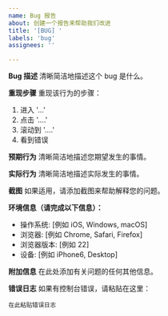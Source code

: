 ```yaml
---
name: Bug 报告
about: 创建一个报告来帮助我们改进
title: '[BUG] '
labels: 'bug'
assignees: ''

---
```


**Bug 描述**
清晰简洁地描述这个 bug 是什么。

**重现步骤**
重现该行为的步骤：
1. 进入 '...'
2. 点击 '....'
3. 滚动到 '....'
4. 看到错误

**预期行为**
清晰简洁地描述您期望发生的事情。

**实际行为**
清晰简洁地描述实际发生的事情。

**截图**
如果适用，请添加截图来帮助解释您的问题。

**环境信息（请完成以下信息）：**
 - 操作系统: [例如 iOS, Windows, macOS]
 - 浏览器: [例如 Chrome, Safari, Firefox]
 - 浏览器版本: [例如 22]
 - 设备: [例如 iPhone6, Desktop]

**附加信息**
在此处添加有关问题的任何其他信息。

**错误日志**
如果有控制台错误，请粘贴在这里：
```
在此粘贴错误日志
```
